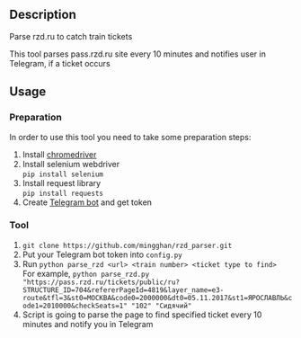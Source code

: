 ## Description
Parse rzd.ru to catch train tickets

This tool parses pass.rzd.ru site every 10 minutes and notifies user in Telegram, if a ticket occurs

## Usage
### Preparation
In order to use this tool you need to take some preparation steps:
1. Install [chromedriver](https://sites.google.com/a/chromium.org/chromedriver/getting-started)
2. Install selenium webdriver  
`pip install selenium`
3. Install request library  
`pip install requests`
4. Create [Telegram bot](https://core.telegram.org/bots#6-botfather) and get token

### Tool
1. `git clone https://github.com/mingghan/rzd_parser.git`
2. Put your Telegram bot token into `config.py`
3. Run `python parse_rzd <url> <train number> <ticket type to find>`  
For example, `python parse_rzd.py "https://pass.rzd.ru/tickets/public/ru?STRUCTURE_ID=704&refererPageId=4819&layer_name=e3-route&tfl=3&st0=МОСКВА&code0=2000000&dt0=05.11.2017&st1=ЯРОСЛАВЛЬ&code1=2010000&checkSeats=1" "102" "Сидячий"`
4. Script is going to parse the page to find specified ticket every 10 minutes and notify you in Telegram
